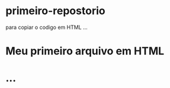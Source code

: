 # primeiro-repostorio

para copiar o codigo em HTML
...
<html>
  <h1>Meu primeiro arquivo em HTML<h1>
  </html>
  ...
